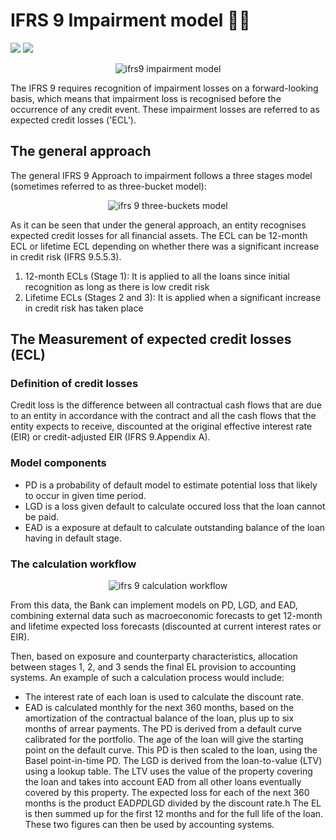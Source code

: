 # IFRS 9 Impairment model ✍🏻

![](https://img.shields.io/badge/Editor-Google%20Colab-brightgreen)
![](https://img.shields.io/badge/Code-Python-blue)

<p align="center">
  <img src="https://www.meritglobaltraining.com/images/ifrs-9-course.jpg" alt="ifrs9 impairment model"/>
</p>

The IFRS 9 requires recognition of impairment losses on a forward-looking basis, which means that impairment loss is recognised before the occurrence of any credit event. These impairment losses are referred to as expected credit losses ('ECL').

## The general approach

The general IFRS 9 Approach to impairment follows a three stages model (sometimes referred to as three-bucket model):

<p align="center">
  <img src="https://www.bankinghub.eu/wp-content/uploads/sites/2/2014/10/IFRS-9-english_2.png" alt="ifrs 9 three-buckets model"/>
</p>

As it can be seen that under the general approach, an entity recognises expected credit losses for all financial assets. The ECL can be 12-month ECL or lifetime ECL depending on whether there was a significant increase in credit risk (IFRS 9.5.5.3).

1. 12-month ECLs (Stage 1): It is applied to all the loans since initial recognition as long as there is low credit risk
2. Lifetime ECLs (Stages 2 and 3): It is applied when a significant increase in credit risk has taken place

## The Measurement of expected credit losses (ECL)

### Definition of credit losses
Credit loss is the difference between all contractual cash flows that are due to an entity in accordance with the contract and all the cash flows that the entity expects to receive, discounted at the original effective interest rate (EIR) or credit-adjusted EIR (IFRS 9.Appendix A).

### Model components
* PD is a probability of default model to estimate potential loss that likely to occur in given time period.
* LGD is a loss given default to calculate occured loss that the loan cannot be paid.
* EAD is a exposure at default to calculate outstanding balance of the loan having in default stage.

### The calculation workflow

<p align="center">
  <img src="https://www.moodysanalytics.com/-/media/web-assets/publications/risk-perspectives/edition-images/v-data-management/articles/2-4-ifrs-9-expected-loss-impairment-model/fig-2-ifrs-9-workflow.png?modified=20150515184530" alt="ifrs 9 calculation workflow"/>
</p>

From this data, the Bank can implement models on PD, LGD, and EAD, combining external data such as macroeconomic forecasts to get 12-month and lifetime expected loss forecasts (discounted at current interest rates or EIR).

Then, based on exposure and counterparty characteristics, allocation between stages 1, 2, and 3 sends the final EL provision to accounting systems. An example of such a calculation process would include:
* The interest rate of each loan is used to calculate the discount rate.
* EAD is calculated monthly for the next 360 months, based on the amortization of the contractual balance of the loan, plus up to six months of arrear payments.
The PD is derived from a default curve calibrated for the portfolio. The age of the loan will give the starting point on the default curve. This PD is then scaled to the loan, using the Basel point-in-time PD.
The LGD is derived from the loan-to-value (LTV) using a lookup table. The LTV uses the value of the property covering the loan and takes into account EAD from all other loans eventually covered by this property.
The expected loss for each of the next 360 months is the product EAD*PD*LGD divided by the discount rate.h
The EL is then summed up for the first 12 months and for the full life of the loan. These two figures can then be used by accounting systems.
